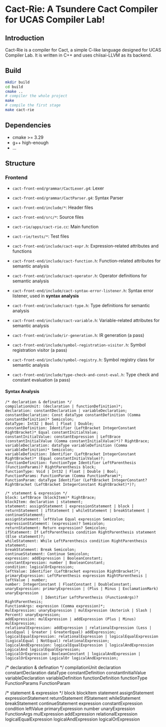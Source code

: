 # Cact-Rie: A Tsundere Cact Compiler for UCAS Compiler Lab!

## Introduction

Cact-Rie is a compiler for Cact, a simple C-like language designed for UCAS Compiler Lab. It is written in C++ and uses chiisai-LLVM as its backend.

## Build

```bash
mkdir build
cd build
cmake ..
# compiler the whole project
make
# compile the first stage
make cact-rie
```

## Dependencies

- cmake >= 3.29
- g++ high-enough
- ...

## Structure

### Frontend

- `cact-front-end/grammar/CactLexer.g4`: Lexer
- `cact-front-end/grammar/CactParser.g4`: Syntax Parser
- `cact-front-end/include/*`: Header files
- `cact-front-end/src/*`: Source files
- `cact-rie/apps/cact-rie.cc`: Main function
- `cact-rie/tests/*`: Test files

- `cact-front-end/include/cact-expr.h`: Expression-related attributes and functions
- `cact-front-end/include/cact-function.h`: Function-related attributes for semantic analysis
- `cact-front-end/include/cact-operator.h`: Operator definitions for semantic analysis
- `cact-front-end/include/cact-syntax-error-listener.h`: Syntax error listener, used in **syntax analysis**
- `cact-front-end/include/cact-type.h`: Type definitions for semantic analysis
- `cact-front-end/include/cact-variable.h`: Variable-related attributes for semantic analysis
- `cact-front-end/include/ir-generation.h`: IR generation (a pass)
- `cact-front-end/include/symbol-registration-visitor.h`: Symbol registration visitor (a pass)
- `cact-front-end/include/symbol-registry.h`: Symbol registry class for semantic analysis
- `cact-front-end/include/type-check-and-const-eval.h`: Type check and constant evaluation (a pass)

#### Syntax Analysis

```
/* declaration & defination */
compilationUnit: (declaration | functionDefinition)*;
declaration: constantDeclaration | variableDeclaration;
constantDeclaration: Const dataType constantDefinition (Comma constantDefinition)* Semicolon;
dataType: Int32 | Bool | Float | Double;
constantDefinition: Identifier (LeftBracket IntegerConstant RightBracket)* Equal constantInitialValue;
constantInitialValue: constantExpression | LeftBrace (constantInitialValue (Comma constantInitialValue)*)? RightBrace;
variableDeclaration: dataType variableDefinition (Comma variableDefinition)* Semicolon;
variableDefinition: Identifier (LeftBracket IntegerConstant RightBracket)* (Equal constantInitialValue)?;
functionDefinition: functionType Identifier LeftParenthesis (FunctionParams)? RightParenthesis block;
functionType: Void | Int32 | Float | Double | Bool;
FunctionParams: FunctionParam (Comma FunctionParam)*;
FunctionParam: dataType Identifier (LeftBracket IntegerConstant? RightBracket (LeftBracket IntegerConstant RightBracket)*)?;

/* statement & expression */
block: LeftBrace (blockItem)* RightBrace;
blockItem: declaration | statement;
statement: assignStatement | expressionStatement | block | returnStatement | ifStatement | whileStatement | breakStatement | continueStatement;
assignStatement: leftValue Equal expression Semicolon;
expressionStatement: (expression)? Semicolon;
returnStatement: Return expression? Semicolon;
ifStatement: If LeftParenthesis condition RightParenthesis statement (Else statement)?;
whileStatement: While LeftParenthesis condition RightParenthesis statement;
breakStatement: Break Semicolon;
continueStatement: Continue Semicolon;
expression: addExpression | BooleanConstant;
constantExpression: number | BooleanConstant;
condition: logicalOrExpression;
leftValue: Identifier (LeftBracket expression RightBracket)*;
primaryExpression: LeftParenthesis expression RightParenthesis | leftValue | number;
number: IntegerConstant | FloatConstant | DoubleConstant;
unaryExpression: primaryExpression | (Plus | Minus | ExclamationMark) unaryExpression
                | Identifier LeftParenthesis (FunctionArgs)? RightParenthesis;
FunctionArgs: expression (Comma expression)*;
mulExpression: unaryExpression | mulExpression (Asterisk | Slash | Percent) unaryExpression;
addExpression: mulExpression | addExpression (Plus | Minus) mulExpression;
relationalExpression: addExpression | relationalExpression (Less | LessEqual | Greater | GreaterEqual) addExpression;
logicalEqualExpression: relationalExpression | logicalEqualExpression (LogicalEqual | NotEqual) relationalExpression;
logicalAndExpression: logicalEqualExpression | logicalAndExpression LogicalAnd logicalEqualExpression;
logicalOrExpression: BooleanConstant | logicalAndExpression | logicalOrExpression LogicalOr logicalAndExpression;
```

/* declaration & defination */
compilationUnit
declaration
constantDeclaration
dataType
constantDefinition
constantInitialValue
variableDeclaration
variableDefinition
functionDefinition
functionType
FunctionParams
FunctionParam

/* statement & expression */
block
blockItem
statement
assignStatement
expressionStatement
returnStatement
ifStatement
whileStatement
breakStatement
continueStatement
expression
constantExpression
condition
leftValue
primaryExpression
number
unaryExpression
FunctionArgs
mulExpression
addExpression
relationalExpression
logicalEqualExpression
logicalAndExpression
logicalOrExpression
